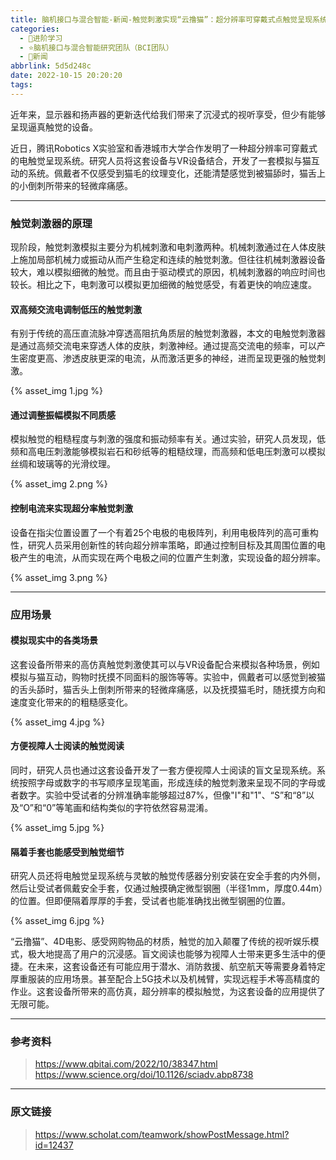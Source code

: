 ```yaml
---
title: 脑机接口与混合智能-新闻-触觉刺激实现“云撸猫”：超分辨率可穿戴式点触觉呈现系统
categories:
  - 🌙进阶学习
  - ⭐脑机接口与混合智能研究团队（BCI团队）
  - 💫新闻
abbrlink: 5d5d248c
date: 2022-10-15 20:20:20
tags:
---
```


近年来，显示器和扬声器的更新迭代给我们带来了沉浸式的视听享受，但少有能够呈现逼真触觉的设备。

近日，腾讯Robotics X实验室和香港城市大学合作发明了一种超分辨率可穿戴式的电触觉呈现系统。研究人员将这套设备与VR设备结合，开发了一套模拟与猫互动的系统。佩戴者不仅感受到猫毛的纹理变化，还能清楚感觉到被猫舔时，猫舌上的小倒刺所带来的轻微痒痛感。

<!--more-->

***

### 触觉刺激器的原理

现阶段，触觉刺激模拟主要分为机械刺激和电刺激两种。机械刺激通过在人体皮肤上施加局部机械力或振动从而产生稳定和连续的触觉刺激。但往往机械刺激器设备较大，难以模拟细微的触觉。而且由于驱动模式的原因，机械刺激器的响应时间也较长。相比之下，电刺激可以模拟更加细微的触觉感受，有着更快的响应速度。

#### 双高频交流电调制低压的触觉刺激

有别于传统的高压直流脉冲穿透高阻抗角质层的触觉刺激器，本文的电触觉刺激器是通过高频交流电来穿透人体的皮肤，刺激神经。通过提高交流电的频率，可以产生密度更高、渗透皮肤更深的电流，从而激活更多的神经，进而呈现更强的触觉刺激。

{% asset_img 1.jpg %}

#### 通过调整振幅模拟不同质感

模拟触觉的粗糙程度与刺激的强度和振动频率有关。通过实验，研究人员发现，低频和高电压刺激能够模拟岩石和砂纸等的粗糙纹理，而高频和低电压刺激可以模拟丝绸和玻璃等的光滑纹理。

{% asset_img 2.png %}

#### 控制电流来实现超分率触觉刺激

设备在指尖位置设置了一个有着25个电极的电极阵列，利用电极阵列的高可重构性，研究人员采用创新性的转向超分辨率策略，即通过控制目标及其周围位置的电极产生的电流，从而实现在两个电极之间的位置产生刺激，实现设备的超分辨率。

{% asset_img 3.png %}

***

### 应用场景

#### 模拟现实中的各类场景

这套设备所带来的高仿真触觉刺激使其可以与VR设备配合来模拟各种场景，例如模拟与猫互动，购物时抚摸不同面料的服饰等等。实验中，佩戴者可以感觉到被猫的舌头舔时，猫舌头上倒刺所带来的轻微痒痛感，以及抚摸猫毛时，随抚摸方向和速度变化带来的的粗糙感变化。

{% asset_img 4.jpg %}

#### 方便视障人士阅读的触觉阅读

同时，研究人员也通过这套设备开发了一套方便视障人士阅读的盲文呈现系统。系统按照字母或数字的书写顺序呈现笔画，形成连续的触觉刺激来呈现不同的字母或者数字。实验中受试者的分辨准确率能够超过87%，但像"I"和"1"、“S”和“8”以及“O”和“0”等笔画和结构类似的字符依然容易混淆。

{% asset_img 5.jpg %}

#### 隔着手套也能感受到触觉细节

研究人员还将电触觉呈现系统与灵敏的触觉传感器分别安装在安全手套的内外侧，然后让受试者佩戴安全手套，仅通过触摸确定微型钢圈（半径1mm，厚度0.44m）的位置。但即便隔着厚厚的手套，受试者也能准确找出微型钢圈的位置。

{% asset_img 6.jpg %}

“云撸猫”、4D电影、感受网购物品的材质，触觉的加入颠覆了传统的视听娱乐模式，极大地提高了用户的沉浸感。盲文阅读也能够为视障人士带来更多生活中的便捷。在未来，这套设备还有可能应用于潜水、消防救援、航空航天等需要身着特定厚重服装的应用场景。甚至配合上5G技术以及机械臂，实现远程手术等高精度的作业。这套设备所带来的高仿真，超分辨率的模拟触觉，为这套设备的应用提供了无限可能。

***

### 参考资料

> <https://www.qbitai.com/2022/10/38347.html>
> <https://www.science.org/doi/10.1126/sciadv.abp8738>

***

### 原文链接

> <https://www.scholat.com/teamwork/showPostMessage.html?id=12437>
